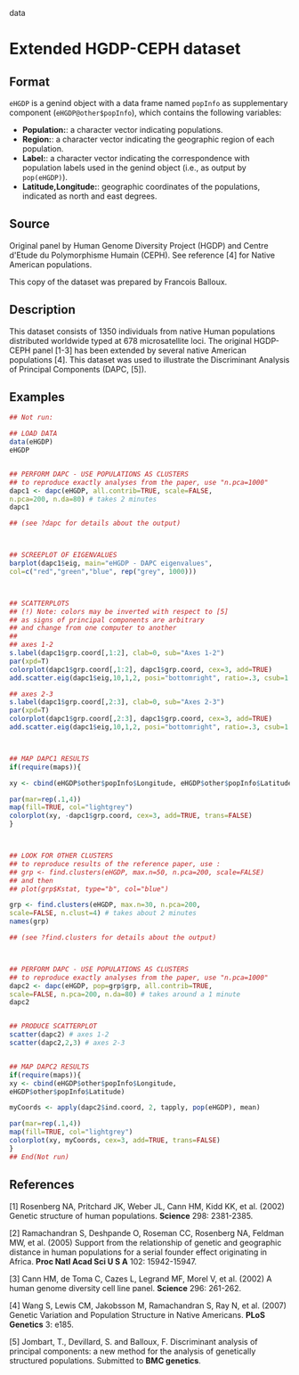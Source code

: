  data

# Extended HGDP-CEPH dataset

## Format

`eHGDP` is a genind object with a data frame named `popInfo` as supplementary component (`eHGDP@other$popInfo`), which contains the following variables:

- **Population:**: a character vector indicating populations.
- **Region:**: a character vector indicating the geographic region of each population.
- **Label:**: a character vector indicating the correspondence with population labels used in the genind object (i.e., as output by `pop(eHGDP)`).
- **Latitude,Longitude:**: geographic coordinates of the populations, indicated as north and east degrees.

## Source

Original panel by Human Genome Diversity Project (HGDP) and Centre d'Etude du Polymorphisme Humain (CEPH). See reference [4] for Native American populations.

This copy of the dataset was prepared by Francois Balloux.

## Description

This dataset consists of 1350 individuals from native Human populations distributed worldwide typed at 678 microsatellite loci. The original HGDP-CEPH panel [1-3] has been extended by several native American populations [4]. This dataset was used to illustrate the Discriminant Analysis of Principal Components (DAPC, [5]).

## Examples

```r
## Not run:

## LOAD DATA
data(eHGDP)
eHGDP


## PERFORM DAPC - USE POPULATIONS AS CLUSTERS
## to reproduce exactly analyses from the paper, use "n.pca=1000"
dapc1 <- dapc(eHGDP, all.contrib=TRUE, scale=FALSE,
n.pca=200, n.da=80) # takes 2 minutes
dapc1

## (see ?dapc for details about the output)



## SCREEPLOT OF EIGENVALUES
barplot(dapc1$eig, main="eHGDP - DAPC eigenvalues",
col=c("red","green","blue", rep("grey", 1000)))



## SCATTERPLOTS
## (!) Note: colors may be inverted with respect to [5]
## as signs of principal components are arbitrary
## and change from one computer to another
##
## axes 1-2
s.label(dapc1$grp.coord[,1:2], clab=0, sub="Axes 1-2")
par(xpd=T)
colorplot(dapc1$grp.coord[,1:2], dapc1$grp.coord, cex=3, add=TRUE)
add.scatter.eig(dapc1$eig,10,1,2, posi="bottomright", ratio=.3, csub=1.25)

## axes 2-3
s.label(dapc1$grp.coord[,2:3], clab=0, sub="Axes 2-3")
par(xpd=T)
colorplot(dapc1$grp.coord[,2:3], dapc1$grp.coord, cex=3, add=TRUE)
add.scatter.eig(dapc1$eig,10,1,2, posi="bottomright", ratio=.3, csub=1.25)



## MAP DAPC1 RESULTS
if(require(maps)){

xy <- cbind(eHGDP$other$popInfo$Longitude, eHGDP$other$popInfo$Latitude)

par(mar=rep(.1,4))
map(fill=TRUE, col="lightgrey")
colorplot(xy, -dapc1$grp.coord, cex=3, add=TRUE, trans=FALSE)
}



## LOOK FOR OTHER CLUSTERS
## to reproduce results of the reference paper, use :
## grp <- find.clusters(eHGDP, max.n=50, n.pca=200, scale=FALSE)
## and then
## plot(grp$Kstat, type="b", col="blue")

grp <- find.clusters(eHGDP, max.n=30, n.pca=200,
scale=FALSE, n.clust=4) # takes about 2 minutes
names(grp)

## (see ?find.clusters for details about the output)



## PERFORM DAPC - USE POPULATIONS AS CLUSTERS
## to reproduce exactly analyses from the paper, use "n.pca=1000"
dapc2 <- dapc(eHGDP, pop=grp$grp, all.contrib=TRUE,
scale=FALSE, n.pca=200, n.da=80) # takes around a 1 minute
dapc2


## PRODUCE SCATTERPLOT
scatter(dapc2) # axes 1-2
scatter(dapc2,2,3) # axes 2-3


## MAP DAPC2 RESULTS
if(require(maps)){
xy <- cbind(eHGDP$other$popInfo$Longitude,
eHGDP$other$popInfo$Latitude)

myCoords <- apply(dapc2$ind.coord, 2, tapply, pop(eHGDP), mean)

par(mar=rep(.1,4))
map(fill=TRUE, col="lightgrey")
colorplot(xy, myCoords, cex=3, add=TRUE, trans=FALSE)
}
## End(Not run)
```

## References

[1] Rosenberg NA, Pritchard JK, Weber JL, Cann HM, Kidd KK, et al. (2002) Genetic structure of human populations. **Science** 298: 2381-2385.

[2] Ramachandran S, Deshpande O, Roseman CC, Rosenberg NA, Feldman MW, et al. (2005) Support from the relationship of genetic and geographic distance in human populations for a serial founder effect originating in Africa. **Proc Natl Acad Sci U S A** 102: 15942-15947.

[3] Cann HM, de Toma C, Cazes L, Legrand MF, Morel V, et al. (2002) A human genome diversity cell line panel. **Science** 296: 261-262.

[4] Wang S, Lewis CM, Jakobsson M, Ramachandran S, Ray N, et al. (2007) Genetic Variation and Population Structure in Native Americans. **PLoS Genetics** 3: e185.

[5] Jombart, T., Devillard, S. and Balloux, F. Discriminant analysis of principal components: a new method for the analysis of genetically structured populations. Submitted to **BMC genetics**.



